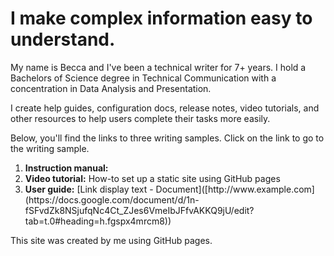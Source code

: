 # I make complex information easy to understand.

<p>My name is Becca and I've been a technical writer for 7+ years. I hold a Bachelors of Science degree in Technical Communication with a concentration in Data Analysis and Presentation.  
  
I create help guides, configuration docs, release notes, video tutorials, and other resources to help users complete their tasks more easily. 

<p>Below, you'll find the links to three writing samples. Click on the link to go to the writing sample. 
<ol>
  <li>  <b>Instruction manual:</b> </li>
  <li> <b>Video tutorial:</b> How-to set up a static site using GitHub pages </li>
  <li> <b>User guide:</b> [Link display text - Document]([http://www.example.com](https://docs.google.com/document/d/1n-fSFvdZk8NSjufqNc4Ct_ZJes6VmeIbJFfvAKKQ9jU/edit?tab=t.0#heading=h.fgspx4mrcm8))
</li>
</ol>
  
</p>

<p>This site was created by me using GitHub pages.</p>
